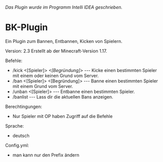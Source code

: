 *Das Plugin wurde im Programm Intelli IDEA geschrieben.*

# BK-Plugin
Ein Plugin zum Bannen, Entbannen, Kicken von Spielern.

Version: 2.3
Erstellt ab der Minecraft-Version 1.17.

Befehle:
  - /kick <[Spieler]> *<[Begründung]>*    --- Kicke einen bestimmten Spieler mit einem oder keinen Grund vom Server.
  - /ban <[Spieler]> <[Begründung]>       --- Banne einen bestimmten Spieler mit einem Grund vom Server.
  - /unban <[Spieler]>                    --- Entbanne einen bestimmten Spieler.
  - /banlist                              --- Lass dir die aktuellen Bans anzeigen.


Berechtingungen:
  - Nur Spieler mit OP haben Zugriff auf die Befehle
  
  
Sprache:
  - deutsch
  
  
Config.yml:
  - man kann nur den Prefix ändern
